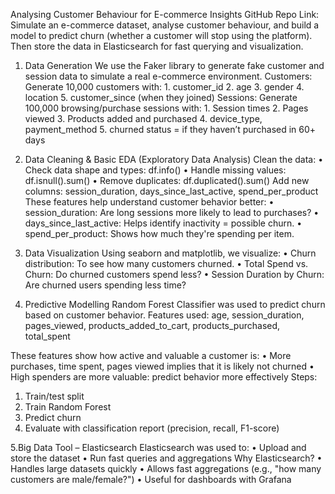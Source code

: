 Analysing Customer Behaviour for E-commerce Insights
GitHub Repo Link: 
Simulate an e-commerce dataset, analyse customer behaviour, and build a model to predict churn (whether a customer will stop using the platform). Then store the data in Elasticsearch for fast querying and visualization.

1.  Data Generation
We use the Faker library to generate fake customer and session data to simulate a real e-commerce environment.
Customers: Generate 10,000 customers with:
        1.	customer_id
        2.	age
        3.	gender
        4.	location
        5.	customer_since (when they joined)
Sessions: Generate 100,000 browsing/purchase sessions with:
        1.	Session times
        2.	Pages viewed
        3.	Products added and purchased
        4.	device_type, payment_method
        5.	churned status = if they haven’t purchased in 60+ days

2. Data Cleaning & Basic EDA (Exploratory Data Analysis)
Clean the data:
•	Check data shape and types: df.info()
•	Handle missing values: df.isnull().sum()
•	Remove duplicates: df.duplicated().sum()
Add new columns:
session_duration, days_since_last_active, spend_per_product
These features help understand customer behavior better:
•	session_duration: Are long sessions more likely to lead to purchases?
•	days_since_last_active: Helps identify inactivity = possible churn.
•	spend_per_product: Shows how much they're spending per item.
3. Data Visualization
Using seaborn and matplotlib, we visualize:
•	Churn distribution: To see how many customers churned.
•	Total Spend vs. Churn: Do churned customers spend less?
•	Session Duration by Churn: Are churned users spending less time?

4. Predictive Modelling
Random Forest Classifier was used to predict churn based on customer behavior.
Features used: age, session_duration, pages_viewed, products_added_to_cart,  products_purchased, total_spent

These features show how active and valuable a customer is:
•	More purchases, time spent, pages viewed implies that it is likely not churned
•	High spenders are more valuable: predict behavior more effectively
Steps:
1.	Train/test split
2.	Train Random Forest
3.	Predict churn
4.	Evaluate with classification report (precision, recall, F1-score)

5.Big Data Tool – Elasticsearch
Elasticsearch was used to:
•	Upload and store the dataset
•	Run fast queries and aggregations
Why Elasticsearch?
•	Handles large datasets quickly
•	Allows fast aggregations (e.g., "how many customers are male/female?")
•	Useful for dashboards with Grafana
